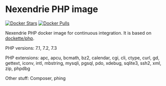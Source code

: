 Nexendrie PHP image
===================

[![Docker Stars](https://img.shields.io/docker/stars/nexendrie/php.svg?style=flat)](https://hub.docker.com/r/nexendrie/php/)
[![Docker Pulls](https://img.shields.io/docker/pulls/nexendrie/php.svg?style=flat)](https://hub.docker.com/r/nexendrie/php/)

Nexendrie PHP docker image for continuous integration. It is based on [dockette/php](https://github.com/dockette/php).

PHP versions: 7.1, 7.2, 7.3

PHP extensions: apc, apcu, bcmath, bz2, calendar, cgi, cli, ctype, curl, gd, gettext, iconv, intl, mbstring, mysqli, pgsql, pdo, xdebug, sqlite3, ssh2, xml, zip, phpdbg

Other stuff: Composer, phing
